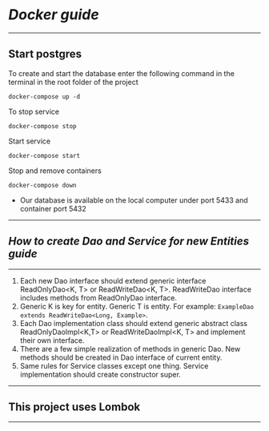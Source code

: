 # *Docker guide*
- - -
## Start postgres

To create and start the database enter the following command in the terminal in the root folder of the project 

```docker-compose up -d```

To stop service

```docker-compose stop```

Start service

```docker-compose start```

Stop and remove containers

```docker-compose down```

- Our database is available on the local computer under port 5433 and container port 5432

- - -
## *How to create Dao and Service for new Entities guide*
- - -

1. Each new Dao interface should extend generic interface ReadOnlyDao<K, T> or ReadWriteDao<K, T>. ReadWriteDao interface includes methods from ReadOnlyDao interface. 
2. Generic K is key for entity. Generic T is entity. For example: `ExampleDao extends ReadWriteDao<Long, Example>`.
3. Each Dao implementation class should extend generic abstract class ReadOnlyDaoImpl<K,T> or ReadWriteDaoImpl<K, T> and implement their own interface.
4. There are a few simple realization of methods in generic Dao. New methods should be created in Dao interface of current entity. 
5. Same rules for Service classes except one thing. Service implementation should create constructor super.

- - -
## This project uses Lombok
- - -